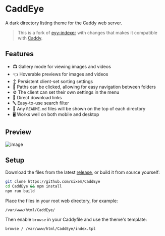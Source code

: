 # CaddEye
A dark directory listing theme for the Caddy web server.

> This is a fork of [eyy-indexer](https://github.com/sixem/eyy-indexer) with changes that makes it compatible with [Caddy](https://github.com/caddyserver/caddy).

## Features
+ :tv: Gallery mode for viewing images and videos
+ :point_left: Hoverable previews for images and videos
+ :arrow_up_down: Persistent client-set sorting settings
+ :link: Paths can be clicked, allowing for easy navigation between folders
+ :gear: The client can set their own settings in the menu
+ :small_red_triangle_down: Direct download links
+ :abc: Easy-to-use search filter
+ :book: Any `README.md` files will be shown on the top of each directory
+ :desktop_computer: Works well on both mobile and desktop

## Preview
![image](https://user-images.githubusercontent.com/2825338/203448761-571bb742-cc12-4ccc-8543-69a60010c8ce.png)

## Setup
Download the files from the latest [release](https://github.com/sixem/CaddEye/releases), or build it from source yourself:
```bash
git clone https://github.com/sixem/CaddEye
cd CaddEye && npm install
npm run build
```
Place the files in your root web directory, for example:
```
/var/www/html/CaddEye/
```
Then enable `browse` in your Caddyfile and use the theme's template:
```
browse / /var/www/html/CaddEye/index.tpl
```
